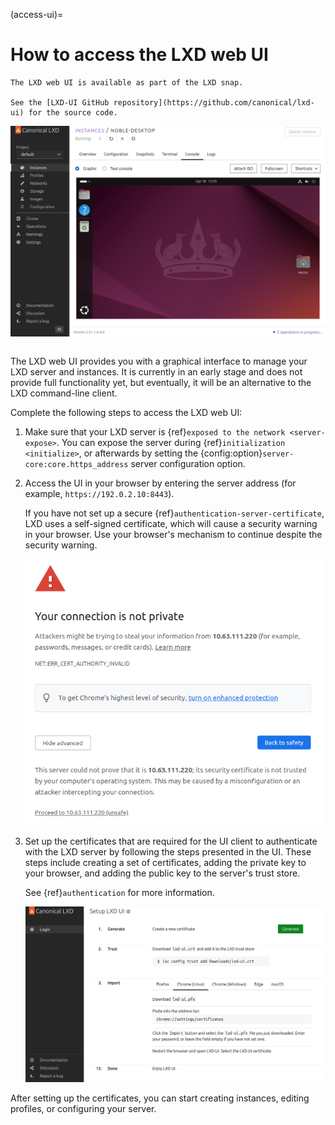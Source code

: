 (access-ui)=
# How to access the LXD web UI

```{note}
The LXD web UI is available as part of the LXD snap.

See the [LXD-UI GitHub repository](https://github.com/canonical/lxd-ui) for the source code.
```

![Graphical console of an instance in the LXD web UI](../images/ui_console.png)

```{youtube} https://www.youtube.com/watch?v=wqEH_d8LC1k
```

The LXD web UI provides you with a graphical interface to manage your LXD server and instances.
It is currently in an early stage and does not provide full functionality yet, but eventually, it will be an alternative to the LXD command-line client.

Complete the following steps to access the LXD web UI:

1. Make sure that your LXD server is {ref}`exposed to the network <server-expose>`.
   You can expose the server during {ref}`initialization <initialize>`, or afterwards by setting the {config:option}`server-core:core.https_address` server configuration option.

1. Access the UI in your browser by entering the server address (for example, `https://192.0.2.10:8443`).

   If you have not set up a secure {ref}`authentication-server-certificate`, LXD uses a self-signed certificate, which will cause a security warning in your browser.
   Use your browser's mechanism to continue despite the security warning.

   ![Example for a security warning in Chrome](../images/ui_security_warning.png
)

1. Set up the certificates that are required for the UI client to authenticate with the LXD server by following the steps presented in the UI.
   These steps include creating a set of certificates, adding the private key to your browser, and adding the public key to the server's trust store.

   See {ref}`authentication` for more information.

   ![Instructions for setting up certificates for the UI](../images/ui_set_up_certificates.png
)

After setting up the certificates, you can start creating instances, editing profiles, or configuring your server.
